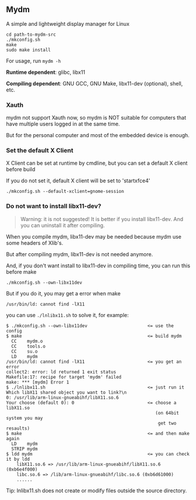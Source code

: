 ## Mydm

A simple and lightweight display manager for Linux

```
cd path-to-mydm-src
./mkconfig.sh
make
sudo make install
```

For usage, run `mydm -h`

**Runtime dependent**: glibc, libx11

**Compiling dependent**: GNU GCC, GNU Make, libx11-dev (optional), shell, etc.

### Xauth

mydm not support Xauth now, so mydm is NOT suitable for computers that have multiple users logged in at the same time.

But for the personal computer and most of the embedded device is enough.

### Set the default X Client

X Client can be set at runtime by cmdline, but you can set a default X client before build

If you do not set it, default X client will be set to 'startxfce4'

```
./mkconfig.sh --default-xclient=gnome-session
```

### Do not want to install libx11-dev?

> Warning: it is not suggested! It is better if you install libx11-dev. And you can uninstall it after compiling.

When you compile mydm, libx11-dev may be needed because mydm use some headers of Xlib's.

But after compiling mydm, libx11-dev is not needed anymore.

And, if you don't want install to libx11-dev in compiling time, you can run this before make

```
./mkconfig.sh --own-libx11dev
```

But if you do it, you may get a error when make

```
/usr/bin/ld: cannot find -lX11
```

you can use `./lnlibx11.sh` to solve it, for example:

```
$ ./mkconfig.sh --own-libx11dev                       <= use the config
$ make                                                <= build mydm
  CC	mydm.o
  CC	tools.o
  CC	su.o
  LD	mydm
/usr/bin/ld: cannot find -lX11                        <= you get an error
collect2: error: ld returned 1 exit status
Makefile:17: recipe for target 'mydm' failed
make: *** [mydm] Error 1
$ ./lnlibx11.sh                                       <= just run it
Which libX11 shared object you want to link?\n
0: /usr/lib/arm-linux-gnueabihf/libX11.so.6
Your choose (default 0): 0                            <= choose a libX11.so
                                                         (on 64bit system you may
                                                          get two resaults)
$ make                                                <= and then make again
  LD	mydm
  STRIP	mydm
$ ldd mydm                                            <= you can check it by ldd
	libX11.so.6 => /usr/lib/arm-linux-gnueabihf/libX11.so.6 (0xb6e4f000)
	libc.so.6 => /lib/arm-linux-gnueabihf/libc.so.6 (0xb6d61000)
	......
```

Tip: lnlibx11.sh does not create or modify files outside the source directory.
